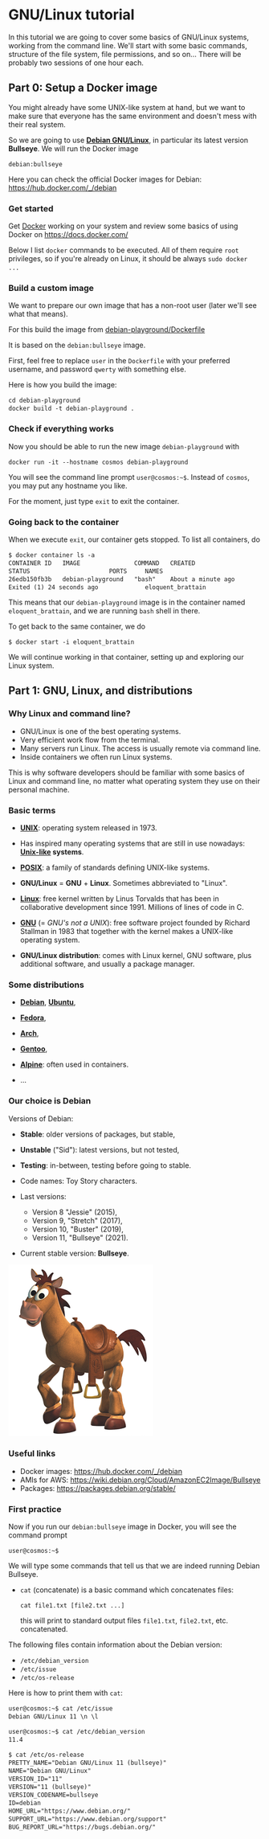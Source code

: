 # GNU/Linux tutorial

In this tutorial we are going to cover some basics of GNU/Linux systems,
working from the command line. We'll start with some basic commands,
structure of the file system, file permissions, and so on... There will be
probably two sessions of one hour each.


## Part 0: Setup a Docker image

You might already have some UNIX-like system at hand, but we want to make sure
that everyone has the same environment and doesn't mess with their real system.

So we are going to use **[Debian GNU/Linux](https://www.debian.org/)**,
in particular its latest version **Bullseye**. We will run the Docker image
```
debian:bullseye
```
Here you can check the official Docker images for Debian:
https://hub.docker.com/_/debian


### Get started

Get [Docker](https://www.docker.com/) working on your system
and review some basics of using Docker on https://docs.docker.com/

Below I list `docker` commands to be executed. All of them require `root`
privileges, so if you're already on Linux, it should be always `sudo docker ...`


### Build a custom image

We want to prepare our own image that has a non-root user
(later we'll see what that means).

For this build the image from
[debian-playground/Dockerfile](./debian-playground/Dockerfile)

It is based on the `debian:bullseye` image.

First, feel free to replace `user` in the `Dockerfile` with your preferred
username, and password `qwerty` with something else.

Here is how you build the image:

```
cd debian-playground
docker build -t debian-playground .
```


### Check if everything works

Now you should be able to run the new image `debian-playground` with
```
docker run -it --hostname cosmos debian-playground
```

You will see the command line prompt `user@cosmos:~$`.
Instead of `cosmos`, you may put any hostname you like.

For the moment, just type `exit` to exit the container.


### Going back to the container

When we execute `exit`, our container gets stopped. To list all containers, do

```
$ docker container ls -a
CONTAINER ID   IMAGE               COMMAND   CREATED              STATUS                      PORTS     NAMES
26edb150fb3b   debian-playground   "bash"    About a minute ago   Exited (1) 24 seconds ago             eloquent_brattain
```

This means that our `debian-playground` image is in the container named
`eloquent_brattain`, and we are running `bash` shell in there.

To get back to the same container, we do
```
$ docker start -i eloquent_brattain
```

We will continue working in that container, setting up and exploring our Linux
system.


## Part 1: GNU, Linux, and distributions

### Why Linux and command line?

- GNU/Linux is one of the best operating systems.
- Very efficient work flow from the terminal.
- Many servers run Linux. The access is usually remote via command line.
- Inside containers we often run Linux systems.

This is why software developers should be familiar with some basics of Linux
and command line, no matter what operating system they use on their personal
machine.

### Basic terms

- **[UNIX](https://en.wikipedia.org/wiki/Unix)**: operating system released in
  1973.

- Has inspired many operating systems that are still in use nowadays:
  **[Unix-like](https://en.wikipedia.org/wiki/Unix-like) systems**.

- **[POSIX](https://en.wikipedia.org/wiki/POSIX)**:
  a family of standards defining UNIX-like systems.

- **GNU/Linux** = **GNU** + **Linux**. Sometimes abbreviated to "Linux".

- **[Linux](https://www.kernel.org/)**: free kernel written by Linus Torvalds
  that has been in collaborative development since 1991. Millions of lines of
  code in C.

- **[GNU](https://www.gnu.org/)** (= *GNU's not a UNIX*):
  free software project founded by Richard Stallman in 1983 that together with
  the kernel makes a UNIX-like operating system.

- **GNU/Linux distribution**: comes with Linux kernel, GNU software, plus
  additional software, and usually a package manager.

### Some distributions

- [**Debian**](https://www.debian.org/), [**Ubuntu**](https://ubuntu.com/),

- [**Fedora**](https://getfedora.org/),

- [**Arch**](https://archlinux.org/),

- [**Gentoo**](https://www.gentoo.org/),

- [**Alpine**](https://www.alpinelinux.org/): often used in containers.

- ...

### Our choice is Debian

Versions of Debian:

- **Stable**: older versions of packages, but stable,
- **Unstable** ("Sid"): latest versions, but not tested,
- **Testing**: in-between, testing before going to stable.

- Code names: Toy Story characters.
- Last versions:
  * Version 8 "Jessie" (2015),
  * Version 9, "Stretch" (2017),
  * Version 10, "Buster" (2019),
  * Version 11, "Bullseye" (2021).
- Current stable version: **Bullseye**.

![Bullseye](bullseye.png)

### Useful links

- Docker images: https://hub.docker.com/_/debian
- AMIs for AWS: https://wiki.debian.org/Cloud/AmazonEC2Image/Bullseye
- Packages: https://packages.debian.org/stable/

### First practice

Now if you run our `debian:bullseye` image in Docker, you will see the command
prompt

```
user@cosmos:~$ 
```

We will type some commands that tell us that we are indeed running
Debian Bullseye.

- `cat` (concatenate) is a basic command which concatenates files:
  ```
  cat file1.txt [file2.txt ...]
  ```
  this will print to standard output files `file1.txt`, `file2.txt`, etc.
  concatenated.

The following files contain information about the Debian version:

- `/etc/debian_version`
- `/etc/issue`
- `/etc/os-release`

Here is how to print them with `cat`:

```
user@cosmos:~$ cat /etc/issue
Debian GNU/Linux 11 \n \l
```

```
user@cosmos:~$ cat /etc/debian_version
11.4
```

```
$ cat /etc/os-release
PRETTY_NAME="Debian GNU/Linux 11 (bullseye)"
NAME="Debian GNU/Linux"
VERSION_ID="11"
VERSION="11 (bullseye)"
VERSION_CODENAME=bullseye
ID=debian
HOME_URL="https://www.debian.org/"
SUPPORT_URL="https://www.debian.org/support"
BUG_REPORT_URL="https://bugs.debian.org/"
```
